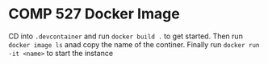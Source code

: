 # COMP 527 Docker Image

CD into `.devcontainer` and run `docker build .` to get started. Then run `docker image ls` anad copy the name of the continer. Finally run `docker run -it <name>` to start the instance

